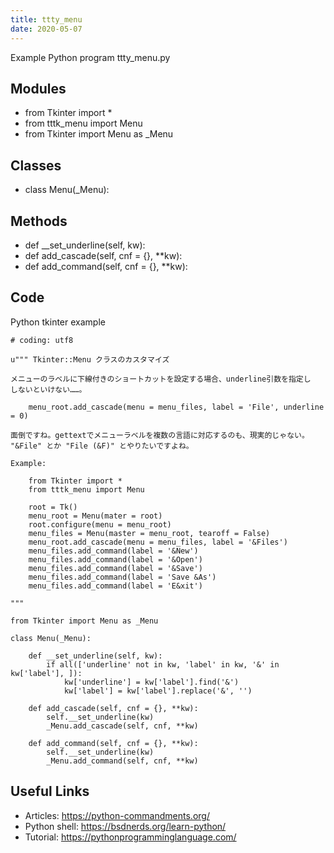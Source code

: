 ```yaml
---
title: ttty_menu
date: 2020-05-07
---
```

Example Python program ttty_menu.py

## Modules

* from Tkinter import *
* from tttk_menu import Menu
* from Tkinter import Menu as _Menu

## Classes

* class Menu(_Menu):

## Methods

* def __set_underline(self, kw):
* def add_cascade(self, cnf = {}, **kw):
* def add_command(self, cnf = {}, **kw):

## Code

Python tkinter example

    # coding: utf8
    
    u""" Tkinter::Menu クラスのカスタマイズ
    
    メニューのラベルに下線付きのショートカットを設定する場合、underline引数を指定し
    しないといけない……。
    
        menu_root.add_cascade(menu = menu_files, label = 'File', underline = 0)
    
    面倒ですね。gettextでメニューラベルを複数の言語に対応するのも、現実的じゃない。
    "&File" とか "File (&F)" とやりたいですよね。
    
    Example:
    
        from Tkinter import *
        from tttk_menu import Menu
    
        root = Tk()
        menu_root = Menu(mater = root)
        root.configure(menu = menu_root)
        menu_files = Menu(master = menu_root, tearoff = False)
        menu_root.add_cascade(menu = menu_files, label = '&Files')
        menu_files.add_command(label = '&New')
        menu_files.add_command(label = '&Open')
        menu_files.add_command(label = '&Save')
        menu_files.add_command(label = 'Save &As')
        menu_files.add_command(label = 'E&xit')
    
    """
    
    from Tkinter import Menu as _Menu
    
    class Menu(_Menu):
    
        def __set_underline(self, kw):
            if all(['underline' not in kw, 'label' in kw, '&' in kw['label'], ]):
                kw['underline'] = kw['label'].find('&')
                kw['label'] = kw['label'].replace('&', '')
    
        def add_cascade(self, cnf = {}, **kw):
            self.__set_underline(kw)
            _Menu.add_cascade(self, cnf, **kw)
    
        def add_command(self, cnf = {}, **kw):
            self.__set_underline(kw)
            _Menu.add_command(self, cnf, **kw)
    

## Useful Links

- Articles: https://python-commandments.org/
- Python shell: https://bsdnerds.org/learn-python/
- Tutorial: https://pythonprogramminglanguage.com/
